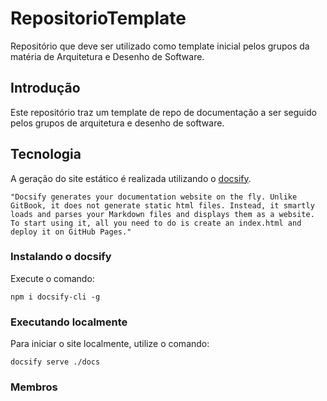 # RepositorioTemplate

Repositório que deve ser utilizado como template inicial pelos grupos da matéria de Arquitetura e Desenho de Software.

## Introdução

Este repositório traz um template de repo de documentação a ser seguido pelos grupos de arquitetura e desenho de software.

## Tecnologia

A geração do site estático é realizada utilizando o [docsify](https://docsify.js.org/).

```shell
"Docsify generates your documentation website on the fly. Unlike GitBook, it does not generate static html files. Instead, it smartly loads and parses your Markdown files and displays them as a website. To start using it, all you need to do is create an index.html and deploy it on GitHub Pages."
```

### Instalando o docsify

Execute o comando:

```shell
npm i docsify-cli -g
```

### Executando localmente

Para iniciar o site localmente, utilize o comando:

```shell
docsify serve ./docs
```
### Membros

<svg fill="none" viewBox="0 0 800 400" width="800" height="400" xmlns="http://www.w3.org/2000/svg">
	<foreignObject width="100%" height="100%">
<div id="members">
    <div class="member-content"></div>
</div>

<style>
    @import url('https://fonts.googleapis.com/css2?family=Kdam+Thmor+Pro&family=Roboto:ital,wght@1,300&family=Ubuntu&display=swap');
    #app {
        margin: 0;
        padding: 0;
        font-weight: 700;
        font-family: 'Roboto', sans-serif;
    }
    .content {
        display: flex;
        flex-direction: row;
        flex-wrap: wrap;
        justify-content: space-evenly;
    }
    .card {
        display: flex;
        flex-direction: column;
        flex-basis: 300px;
        justify-content: space-evenly;
        align-items: center;
        margin-bottom: 20px;
    }
    .card:hover {
        transform: scale(1.15);
        transition: transform 300ms 0ms cubic-bezier(0.6, -0.28, 0.735, 0.045);
        cursor: pointer;
    }
    .card:not(:hover) {
        transition: all 180ms;
    }
    .card .card-title {
        margin: 0;
        padding: 0;
        display: flex;
        flex-direction: row;
        align-items: center;
        max-height: 32px;
    }
    .card .card-title > p {
        text-transform: uppercase;
        font-family: 'Ubuntu', sans-serif;
        font-weight: 400;
        color: rgb(86, 96, 118);
    }
    .card .card-title > span {
        margin-left: 5px;
        font-family: 'Kdam Thmor Pro', sans-serif;
        font-size: smaller;
        color: rgb(72, 151, 151);
    }
    .card .card-tag {
        padding: 0;
        display: flex;
        align-items: center;
        max-height: 29px;
        background-color: #24292f;
        color: white;
        padding-inline: 5px;
        border-radius: 8px;
    }
    .card .card-tag > span {
        padding-right: 5px;
        border-right-color:rgb(230, 233, 238);
        border-right-width: 1px;
        border-right-style: solid;
    }
    .card .card-tag > p {
        margin-left: 7px;
    }
    .card .card-img {
        border-radius: 50%;
        flex-basis: 200px;
        max-width: 200px;
        opacity: 0.8;
        filter: grayscale(40%);
    }
    .card:hover .card-img{
        transition: opacity .5s ease-in-out;
        opacity: 1;
        filter: none;
    }
</style>
<script src="./docs/members.js"></script>
<foreignObject width="100%" height="100%">
</svg>
